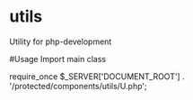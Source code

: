 # utils
Utility for php-development

#Usage
Import main class 

require_once $_SERVER['DOCUMENT_ROOT'] . '/protected/components/utils/U.php';

